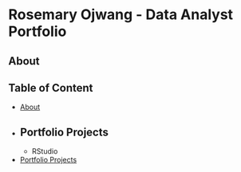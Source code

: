 # Rosemary Ojwang - Data Analyst Portfolio

## About

## Table of Content
  - [About](About)
  - ## Portfolio Projects
      - RStudio
  - [Portfolio Projects](Portfolio-Projects)
    
